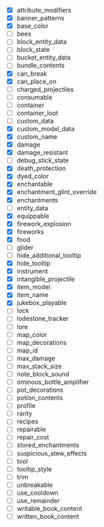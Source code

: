 - [X] attribute_modifiers
- [X] banner_patterns
- [X] base_color
- [ ] bees
- [ ] block_entity_data
- [ ] block_state
- [ ] bucket_entity_data
- [ ] bundle_contents
- [X] can_break
- [X] can_place_on
- [ ] charged_projectiles
- [ ] consumable
- [ ] container
- [ ] container_loot
- [ ] custom_data
- [X] custom_model_data
- [X] custom_name
- [X] damage
- [X] damage_resistant
- [ ] debug_stick_state
- [X] death_protection
- [X] dyed_color
- [X] enchantable
- [X] enchantment_glint_override
- [X] enchantments
- [ ] entity_data
- [X] equippable
- [X] firework_explosion
- [X] fireworks
- [X] food
- [ ] glider
- [ ] hide_additional_tooltip
- [X] hide_tooltip
- [X] instrument
- [X] intangible_projectile
- [X] item_model
- [X] item_name
- [X] jukebox_playable
- [ ] lock
- [ ] lodestone_tracker
- [ ] lore
- [ ] map_color
- [ ] map_decorations
- [ ] map_id
- [ ] max_damage
- [ ] max_stack_size
- [ ] note_block_sound
- [ ] ominous_bottle_amplifier
- [ ] pot_decorations
- [ ] potion_contents
- [ ] profile
- [ ] rarity
- [ ] recipes
- [ ] repairable
- [ ] repair_cost
- [ ] stored_enchantments
- [ ] suspicious_stew_effects
- [ ] tool
- [ ] tooltip_style
- [ ] trim
- [ ] unbreakable
- [ ] use_cooldown
- [ ] use_remainder
- [ ] writable_book_content
- [ ] written_book_content
